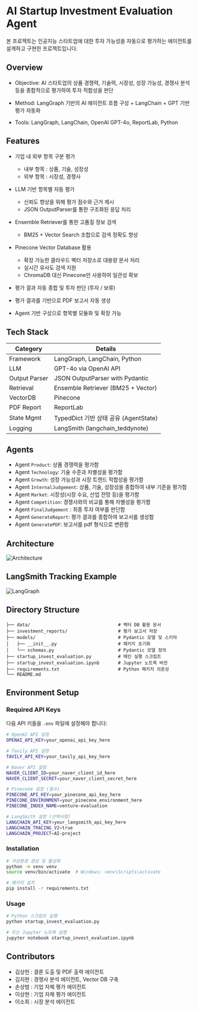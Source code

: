 # AI Startup Investment Evaluation Agent
본 프로젝트는 인공지능 스타트업에 대한 투자 가능성을 자동으로 평가하는 에이전트를 설계하고 구현한 프로젝트입니다.

## Overview
- Objective: AI 스타트업의 상품 경쟁력, 기술력, 시장성, 성장 가능성, 경쟁사 분석 등을 종합적으로 평가하여 투자 적합성을 판단

- Method: LangGraph 기반의 AI 에이전트 흐름 구성 + LangChain + GPT 기반 평가 자동화

- Tools: LangGraph, LangChain, OpenAI GPT-4o, ReportLab, Python

## Features
- 기업 내 외부 항목 구분 평가 
    - 내부 항목 : 상품, 기술, 성장성
    - 외부 항목 : 시장성, 경쟁사

- LLM 기반 항목별 자동 평가
    - 신뢰도 향상을 위해 평가 점수와 근거 제시
    - JSON OutputParser를 통한 구조화된 응답 처리

- Ensemble Retriever를 통한 고품질 정보 검색
    - BM25 + Vector Search 조합으로 검색 정확도 향상

- Pinecone Vector Database 활용
    - 확장 가능한 클라우드 벡터 저장소로 대용량 문서 처리
    - 실시간 유사도 검색 지원
    - ChromaDB 대신 Pinecone만 사용하여 일관성 확보

- 평가 결과 자동 종합 및 투자 판단 (투자 / 보류)

- 평가 결과를 기반으로 PDF 보고서 자동 생성

- Agent 기반 구성으로 항목별 모듈화 및 확장 가능

## Tech Stack 

| Category   | Details                             |
|------------|-------------------------------------|
| Framework  | LangGraph, LangChain, Python        |
| LLM        | GPT-4o via OpenAI API               |
| Output Parser | JSON OutputParser with Pydantic     |
| Retrieval  | Ensemble Retriever (BM25 + Vector)  |
| VectorDB   | Pinecone                                |
| PDF Report | ReportLab                           |
| State Mgmt | TypedDict 기반 상태 공유 (AgentState)|
| Logging    | LangSmith (langchain_teddynote)     |

## Agents
- Agent `Product`: 상품 경쟁력을 평가함
- Agent `Technology`: 기술 수준과 차별성을 평가함
- Agent `Growth`: 성장 가능성과 시장 트렌드 적합성을 평가함
- Agent `InternalJudgement`: 상품, 기술, 성장성을 종합하여 내부 기준을 평가함
- Agent `Market`: 시장성(시장 수요, 산업 전망 등)을 평가함
- Agent `Competition`: 경쟁사와의 비교를 통해 차별성을 평가함
- Agent `FinalJudgement` : 최종 투자 여부를 판단함
- Agent `GenerateReport`: 평가 결과를 종합하여 보고서를 생성함
- Agent `GeneratePDF`: 보고서를 pdf 형식으로 변환함

## Architecture
![Architecture](images/Architecture2.png)

## LangSmith Tracking Example
![LangGraph](images/langgraph.png)

## Directory Structure
```
├── data/                                 # 벡터 DB 활용 문서
├── investment_reports/                   # 평가 보고서 저장
├── models/                               # Pydantic 모델 및 스키마
│   ├── __init__.py                       # 패키지 초기화
│   └── schemas.py                        # Pydantic 모델 정의
├── startup_invest_evaluation.py          # 메인 실행 스크립트
├── startup_invest_evaluation.ipynb       # Jupyter 노트북 버전
├── requirements.txt                      # Python 패키지 의존성
└── README.md
```

## Environment Setup

### Required API Keys
다음 API 키들을 `.env` 파일에 설정해야 합니다:

```bash
# OpenAI API 설정
OPENAI_API_KEY=your_openai_api_key_here

# Tavily API 설정
TAVILY_API_KEY=your_tavily_api_key_here

# Naver API 설정
NAVER_CLIENT_ID=your_naver_client_id_here
NAVER_CLIENT_SECRET=your_naver_client_secret_here

# Pinecone 설정 (필수)
PINECONE_API_KEY=your_pinecone_api_key_here
PINECONE_ENVIRONMENT=your_pinecone_environment_here
PINECONE_INDEX_NAME=venture-evaluation

# LangSmith 설정 (선택사항)
LANGCHAIN_API_KEY=your_langsmith_api_key_here
LANGCHAIN_TRACING_V2=true
LANGCHAIN_PROJECT=AI-project
```

### Installation
```bash
# 가상환경 생성 및 활성화
python -m venv venv
source venv/bin/activate  # Windows: venv\Scripts\activate

# 패키지 설치
pip install -r requirements.txt
```

### Usage
```bash
# Python 스크립트 실행
python startup_invest_evaluation.py

# 또는 Jupyter 노트북 실행
jupyter notebook startup_invest_evaluation.ipynb
```

## Contributors 
- 김상헌 : 결론 도출 및 PDF 출력 에이전트
- 김지현 : 경쟁사 분석 에이전트, Vector DB 구축
- 손상범 : 기업 자체 평가 에이전트
- 이상현 : 기업 자체 평가 에이전트
- 이소희 : 시장 분석 에이전트

